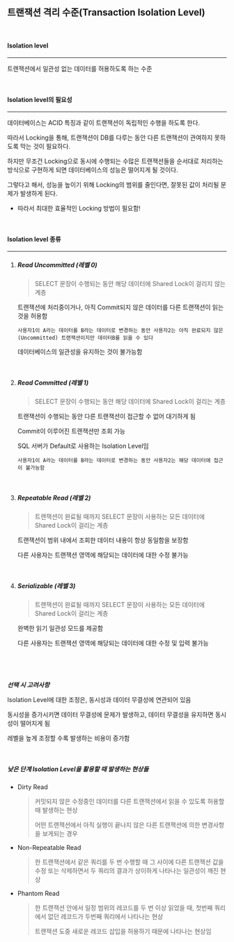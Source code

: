 ## 트랜잭션 격리 수준(Transaction Isolation Level)

<br>

#### **Isolation level** 

---

트랜잭션에서 일관성 없는 데이터를 허용하도록 하는 수준

<br>

#### Isolation level의 필요성

----

데이터베이스는 ACID 특징과 같이 트랜잭션이 독립적인 수행을 하도록 한다.

따라서 Locking을 통해, 트랜잭션이 DB를 다루는 동안 다른 트랜잭션이 관여하지 못하도록 막는 것이 필요하다.

하지만 무조건 Locking으로 동시에 수행되는 수많은 트랜잭션들을 순서대로 처리하는 방식으로 구현하게 되면 데이터베이스의 성능은 떨어지게 될 것이다.

그렇다고 해서, 성능을 높이기 위해 Locking의 범위를 줄인다면, 잘못된 값이 처리될 문제가 발생하게 된다.

- 따라서 최대한 효율적인 Locking 방법이 필요함!

<br>

#### Isolation level 종류

----

1. ##### Read Uncommitted (레벨 0)

   > SELECT 문장이 수행되는 동안 해당 데이터에 Shared Lock이 걸리지 않는 계층

   트랜잭션에 처리중이거나, 아직 Commit되지 않은 데이터를 다른 트랜잭션이 읽는 것을 허용함

   ```
   사용자1이 A라는 데이터를 B라는 데이터로 변경하는 동안 사용자2는 아직 완료되지 않은(Uncommitted) 트랜잭션이지만 데이터B를 읽을 수 있다
   ```

   데이터베이스의 일관성을 유지하는 것이 불가능함

   <br>

2. ##### Read Committed (레벨 1)

   > SELECT 문장이 수행되는 동안 해당 데이터에 Shared Lock이 걸리는 계층

   트랜잭션이 수행되는 동안 다른 트랜잭션이 접근할 수 없어 대기하게 됨

   Commit이 이루어진 트랜잭션만 조회 가능

   SQL 서버가 Default로 사용하는 Isolation Level임

   ```
   사용자1이 A라는 데이터를 B라는 데이터로 변경하는 동안 사용자2는 해당 데이터에 접근이 불가능함
   ```

   <br>

3. ##### Repeatable Read (레벨 2)

   > 트랜잭션이 완료될 때까지 SELECT 문장이 사용하는 모든 데이터에 Shared Lock이 걸리는 계층

   트랜잭션이 범위 내에서 조회한 데이터 내용이 항상 동일함을 보장함

   다른 사용자는 트랜잭션 영역에 해당되는 데이터에 대한 수정 불가능

   <br>

4. ##### Serializable (레벨 3)

   > 트랜잭션이 완료될 때까지 SELECT 문장이 사용하는 모든 데이터에 Shared Lock이 걸리는 계층

   완벽한 읽기 일관성 모드를 제공함

   다른 사용자는 트랜잭션 영역에 해당되는 데이터에 대한 수정 및 입력 불가능

   <br>

<br>

***선택 시 고려사항***

Isolation Level에 대한 조정은, 동시성과 데이터 무결성에 연관되어 있음

동시성을 증가시키면 데이터 무결성에 문제가 발생하고, 데이터 무결성을 유지하면 동시성이 떨어지게 됨

레벨을 높게 조정할 수록 발생하는 비용이 증가함

<br>

##### 낮은 단계 Isolation Level을 활용할 때 발생하는 현상들

- Dirty Read

  > 커밋되지 않은 수정중인 데이터를 다른 트랜잭션에서 읽을 수 있도록 허용할 때 발생하는 현상
  >
  > 어떤 트랜잭션에서 아직 실행이 끝나지 않은 다른 트랜잭션에 의한 변경사항을 보게되는 경우

- Non-Repeatable Read

  > 한 트랜잭션에서 같은 쿼리를 두 번 수행할 때 그 사이에 다른 트랜잭션 값을 수정 또는 삭제하면서 두 쿼리의 결과가 상이하게 나타나는 일관성이 깨진 현상

- Phantom Read

  > 한 트랜잭션 안에서 일정 범위의 레코드를 두 번 이상 읽었을 때, 첫번째 쿼리에서 없던 레코드가 두번째 쿼리에서 나타나는 현상
  >
  > 트랜잭션 도중 새로운 레코드 삽입을 허용하기 때문에 나타나는 현상임



